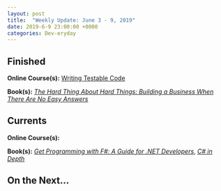 ```yaml
---
layout: post
title:  "Weekly Update: June 3 - 9, 2019"
date: 2019-6-9 23:00:00 +0000
categories: Dev-eryday
---
```




## Finished

**Online Course(s):** [Writing Testable Code][wtc]

**Book(s):** *[The Hard Thing About Hard Things: Building a Business When There Are No Easy Answers][hta]*

## Currents

**Online Course(s):** 

**Book(s):** *[Get Programming with F#: A Guide for .NET Developers][fs]*, *[C# in Depth][cid]*

## On the Next...



[core]: https://app.pluralsight.com/library/courses/understanding-aspdotnet-core-2x/table-of-contents
[po]: https://www.amazon.com/dp/B005TKC2CA
[doc]: https://app.pluralsight.com/library/courses/aspdotnet-core-api-openapi-swagger/table-of-contents
[pop]: https://www.amazon.com/Programming-Purpose-Essays-Software-Design/dp/0137213743/
[di]: https://app.pluralsight.com/library/courses/aspdotnet-core-dependency-injection/table-of-contents
[fs]: https://www.amazon.com/Get-Programming-guide-NET-developers/dp/1617293997/
[depn]: https://app.pluralsight.com/library/courses/using-dependency-injection-on-ramp/table-of-contents
[dip]: https://www.amazon.com/Dependency-Injection-Principles-Practices-Patterns/dp/161729473X/
[api]: https://app.pluralsight.com/library/courses/aspnet-web-api-building/table-of-contents
[dim]: https://www.manning.com/books/dependency-injection-principles-practices-patterns
[cid]: https://www.manning.com/books/c-sharp-in-depth-fourth-edition
[sol]: https://app.pluralsight.com/library/courses/csharp-solid-principles/table-of-contents
[fyw]: https://www.amazon.com/Find-Your-Why-Practical-Discovering/dp/0143111728/
[atdt]: https://thoughtcatalog.com/ryan-holiday/2014/09/alive-time-vs-dead-time/
[rf]: https://app.pluralsight.com/library/courses/resharper-fundamentals/table-of-contents
[sj]: https://www.amazon.com/Steve-Jobs-Walter-Isaacson/dp/1451648537
[dock]: https://app.pluralsight.com/library/courses/docker-images-containers-aspdotnet-core/table-of-contents
[tdc]: https://www.amazon.com/Trillion-Dollar-Coach-Leadership-Playbook-ebook/dp/B076ZHG3H3/
[iis]: https://app.pluralsight.com/library/courses/creating-configuring-new-websites-iis/table-of-contents
[urh]: https://app.pluralsight.com/library/courses/using-react-hooks/table-of-contents
[tcc]: https://www.amazon.com/Culture-Code-Secrets-Highly-Successful-ebook/dp/B01MSY1Y6Z/
[bsr]: https://app.pluralsight.com/library/courses/building-server-side-rendered-react-apps-beginners/table-of-contents
[tdp]: https://app.pluralsight.com/library/courses/tactical-design-patternsdot-net/table-of-contents
[tes]: https://tesla2024.com
[life]: https://www.amazon.com/Life-3-0-Being-Artificial-Intelligence-ebook/dp/B06WGNPM7V/
[son]: https://app.pluralsight.com/library/courses/state-of-dotnet-executive-briefing/table-of-contents
[wilco]: https://www.amazon.com/Lets-Can-Get-Back-Discording-ebook/dp/B07BPP1T72/
[hta]: https://www.amazon.com/Hard-Thing-About-Things-Building-ebook/dp/B00DQ845EA/
[cid]: https://www.amazon.com/C-Depth-Jon-Skeet/dp/1617294535/
[wtc]: https://app.pluralsight.com/library/courses/writing-testable-code/table-of-contents